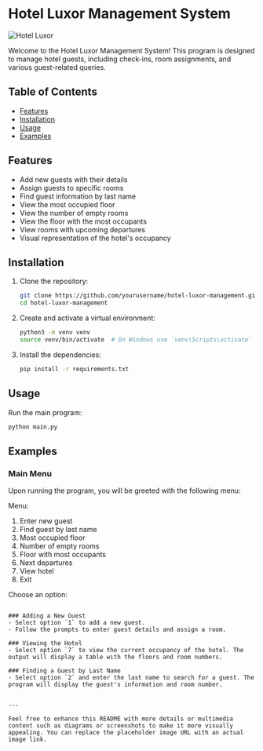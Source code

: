 
# Hotel Luxor Management System

![Hotel Luxor](https://example.com/hotel_luxor_image.jpg)

Welcome to the Hotel Luxor Management System! This program is designed to manage hotel guests, including check-ins, room assignments, and various guest-related queries. 

## Table of Contents
- [Features](#features)
- [Installation](#installation)
- [Usage](#usage)
- [Examples](#examples)


## Features
- Add new guests with their details
- Assign guests to specific rooms
- Find guest information by last name
- View the most occupied floor
- View the number of empty rooms
- View the floor with the most occupants
- View rooms with upcoming departures
- Visual representation of the hotel's occupancy

## Installation
1. Clone the repository:
   ```bash
   git clone https://github.com/yourusername/hotel-luxor-management.git
   cd hotel-luxor-management
   ```

2. Create and activate a virtual environment:
   ```bash
   python3 -m venv venv
   source venv/bin/activate  # On Windows use `venv\Scripts\activate`
   ```

3. Install the dependencies:
   ```bash
   pip install -r requirements.txt
   ```

## Usage
Run the main program:
```bash
python main.py
```

## Examples
### Main Menu
Upon running the program, you will be greeted with the following menu:


Menu:
1. Enter new guest
2. Find guest by last name
3. Most occupied floor
4. Number of empty rooms
5. Floor with most occupants
6. Next departures
7. View hotel
8. Exit

Choose an option:
```

### Adding a New Guest
- Select option `1` to add a new guest.
- Follow the prompts to enter guest details and assign a room.

### Viewing the Hotel
- Select option `7` to view the current occupancy of the hotel. The output will display a table with the floors and room numbers.

### Finding a Guest by Last Name
- Select option `2` and enter the last name to search for a guest. The program will display the guest's information and room number.


---

Feel free to enhance this README with more details or multimedia content such as diagrams or screenshots to make it more visually appealing. You can replace the placeholder image URL with an actual image link.

